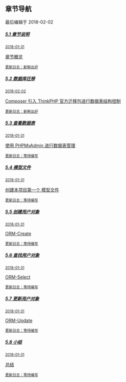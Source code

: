 <div class="container-fluid">
    <div class="card card-cascade">
        <div class="view gradient-card-header indigo">
            <h2 class="h2-responsive">章节导航</h2>
            <p>最后编辑于 2018-02-02</p>
        </div>
        <div class="card-body">
            <div class="list-group">
                <a href="https://www.kancloud.cn/agdholo/thinkphp/507695" rel="noopener noreferrer" class="list-group-item list-group-item-action flex-column align-items-start active">
                    <div class="d-flex w-100 justify-content-between">
                    <h5 class="mb-1">5.1 章节说明</h5>
                    <small>2018-01-31</small>
                    </div>
                    <p class="mb-1">章节概览</p>
                    <small class="text-muted white-text">更新日志：新鲜出炉</small>
                </a>
                <a href="https://www.kancloud.cn/agdholo/thinkphp/507696" rel="noopener noreferrer" class="list-group-item list-group-item-action flex-column align-items-start ">
                    <div class="d-flex w-100 justify-content-between">
                    <h5 class="mb-1">5.2 数据库迁移</h5>
                    <small>2018-02-02</small>
                    </div>
                    <p class="mb-1">Composer 引入 ThinkPHP 官方迁移包进行数据表结构控制</p>
                    <small class="text-muted">更新日志：新鲜出炉</small>
                </a>
                <a href="https://www.kancloud.cn/agdholo/thinkphp/507697" rel="noopener noreferrer" class="list-group-item list-group-item-action flex-column align-items-start ">
                    <div class="d-flex w-100 justify-content-between">
                    <h5 class="mb-1">5.3 查看数据表</h5>
                    <small>2018-01-31</small>
                    </div>
                    <p class="mb-1">使用 PHPMyAdmin 进行数据表管理</p>
                    <small class="text-muted">更新日志：等待编写</small>
                </a>
                <a href="https://www.kancloud.cn/agdholo/thinkphp/507698" rel="noopener noreferrer" class="list-group-item list-group-item-action flex-column align-items-start ">
                    <div class="d-flex w-100 justify-content-between">
                    <h5 class="mb-1">5.4 模型文件</h5>
                    <small>2018-01-31</small>
                    </div>
                    <p class="mb-1">创建本项目第一个 模型文件</p>
                    <small class="text-muted">更新日志：等待编写</small>
                </a>
                <a href="https://www.kancloud.cn/agdholo/thinkphp/507699" rel="noopener noreferrer" class="list-group-item list-group-item-action flex-column align-items-start ">
                    <div class="d-flex w-100 justify-content-between">
                    <h5 class="mb-1">5.5 创建用户对象</h5>
                    <small>2018-01-31</small>
                    </div>
                    <p class="mb-1">ORM-Create</p>
                    <small class="text-muted">更新日志：等待编写</small>
                </a>
                <a href="https://www.kancloud.cn/agdholo/thinkphp/507700" rel="noopener noreferrer" class="list-group-item list-group-item-action flex-column align-items-start ">
                    <div class="d-flex w-100 justify-content-between">
                    <h5 class="mb-1">5.6 查找用户对象</h5>
                    <small>2018-01-31</small>
                    </div>
                    <p class="mb-1">ORM-Select</p>
                    <small class="text-muted">更新日志：等待编写</small>
                </a>
                <a href="https://www.kancloud.cn/agdholo/thinkphp/507701" rel="noopener noreferrer" class="list-group-item list-group-item-action flex-column align-items-start ">
                    <div class="d-flex w-100 justify-content-between">
                    <h5 class="mb-1">5.7 更新用户对象</h5>
                    <small>2018-01-31</small>
                    </div>
                    <p class="mb-1">ORM-Update</p>
                    <small class="text-muted">更新日志：等待编写</small>
                </a>
                <a href="https://www.kancloud.cn/agdholo/thinkphp/507702" rel="noopener noreferrer" class="list-group-item list-group-item-action flex-column align-items-start ">
                    <div class="d-flex w-100 justify-content-between">
                    <h5 class="mb-1">5.8 小结</h5>
                    <small>2018-01-31</small>
                    </div>
                    <p class="mb-1">总结</p>
                    <small class="text-muted">更新日志：等待编写</small>
                </a>
            </div>
        </div>
    </div>
</div>
